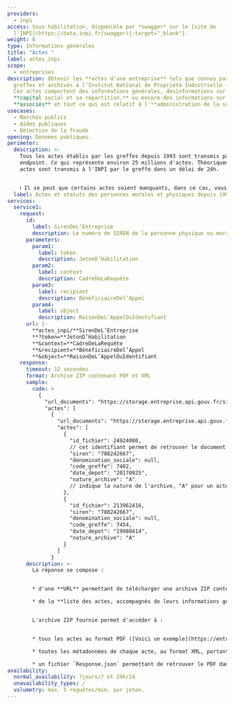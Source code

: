 ```yaml
---
providers:
  - inpi
access: Sous habilitation, disponible par *swagger* sur le [site de
  l'INPI](https://data.inpi.fr/swagger){:target="_blank"}.
weight: 6
type: Informations générales
title: "Actes "
label: actes_inpi
scope:
  - entreprises
description: Obtenir les **actes d’une entreprise** tels que connus par les
  greffes et archivés à l’Institut National de Propriété Industrielle (INPI).
  Ces actes comportent des informations générales, desinformations sur le
  **capital social et sa répartition,** ou encore des informations sur les
  **associés** et tout ce qui est relatif à l'**administration de la société**.
usecases:
  - Marchés publics
  - Aides publiques
  - Détection de la fraude
opening: Données publiques.
perimeter:
  description: >-
    Tous les actes établis par les greffes depuis 1993 sont transmis par cet
    endpoint. Ce qui représente environ 25 millions d'actes. Théoriquement, les
    actes sont transmis à l'INPI par le greffe dans un délai de 24h.


    ℹ️ Il se peut que certains actes soient manquants, dans ce cas, vous pouvez nous [envoyer un mail]([support@entreprise.api.gouv.fr](mailto:support@entreprise.api.gouv.fr)) avec le numéro de SIRET concerné. L'INPI peut essayer de numériser le document manquant.
  label: Actes et statuts des personnes morales et physiques depuis 1993.
services:
  service1:
    request:
      id:
        label: SirenDeL’Entreprise
        description: Le numéro de SIREN de la personne physique ou morale recherchée.
      parameters:
        param1:
          label: token
          description: JetonD’Habilitation
        param2:
          label: context
          description: CadreDeLaRequête
        param3:
          label: recipient
          description: BénéficiaireDel’Appel
        param4:
          label: object
          description: RaisonDeL’AppelOuIdentifiant
      url: |-
        **actes_inpi/**SirenDeL’Entreprise
        **?token=**JetonD’Habilitation
        **&context=**CadreDeLaRequête
        **&recipient=**BénéficiaireDel’Appel
        **&object=**RaisonDeL’AppelOuIdentifiant
    response:
      timeout: 12 secondes
      format: Archive ZIP contenant PDF et XML
      sample:
        code: >
          {
            "url_documents": "https://storage.entreprise.api.gouv.fr/siade_dev/1565606929-1a01ac932854e5632c7534ff4c18e18ec2845ec0-all_documents.zip",
            "actes": [
              {
                "url_documents": "https://storage.entreprise.api.gouv.fr/siade_dev/1565606929-1a01ac932854e5632c7534ff4c18e18ec2845ec0-all_documents.zip",
                "actes": [
                  {
                    "id_fichier": 24924080,
                    // cet identifiant permet de retrouver le document dans l'archive ZIP, à l'aide du fichier "Response.json" permettant de faire lien entre cet ID et le nom du PDF.
                    "siren": "788242667",
                    "denomination_sociale": null,
                    "code_greffe": 7402,
                    "date_depot": "20170925",
                    "nature_archive": "A"
                    // indique la nature de l'archive, "A" pour un acte, "R" pour une ordonnance et "P" pour une personne physique.
                  },
                  {
                    "id_fichier": 213962416,
                    "siren": "788242667",
                    "denomination_sociale": null,
                    "code_greffe": 7454,
                    "date_depot": "19980414",
                    "nature_archive": "A"
                  }
                ]
              }
      description: >-
        La réponse se compose :


        * d'une **URL** permettant de télécharger une archive ZIP contenant l'ensemble des actes de l'entité appelée ;

        * de la **liste des actes, accompagnés de leurs informations génériques** (identifiant du fichier dans l'archive téléchargée, le code greffe, les dates de dépôt et la nature de l'archive.)


        L'archive ZIP fournie permet d'accéder à :


        * tous les actes au format PDF ([Voici un exemple](https://entreprise.api.gouv.fr/assets/pdf/actes-inpi.zip));

        * toutes les métadonnées de chaque acte, au format XML, portant le même nom que le PDF associé ;

        * un fichier `Response.json` permettant de retrouver le PDF dans l'archive à partir de l' `id_fichier` de l'acte indiqué dans la liste JSON des bilans.
availability:
  normal_availability: 7jours/7 et 24h/24
  unavailability_types: /
  volumetry: max. 5 requêtes/min. par jeton.
---
```


